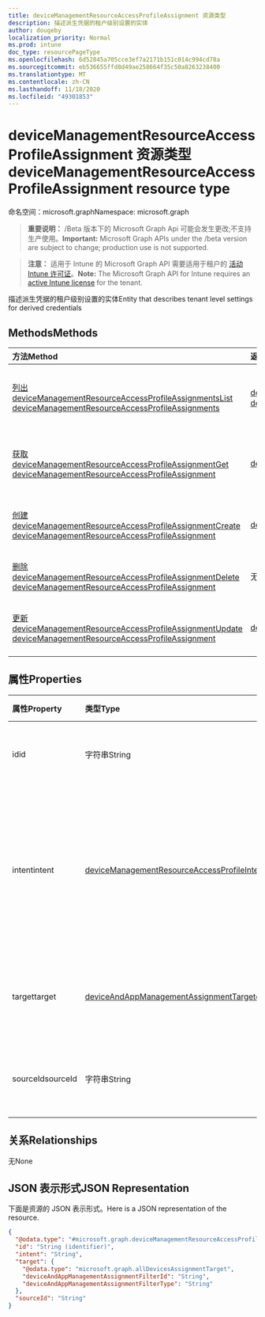 ```yaml
---
title: deviceManagementResourceAccessProfileAssignment 资源类型
description: 描述派生凭据的租户级别设置的实体
author: dougeby
localization_priority: Normal
ms.prod: intune
doc_type: resourcePageType
ms.openlocfilehash: 6d52845a705cce3ef7a2171b151c014c994cd78a
ms.sourcegitcommit: eb536655ffd8d49ae258664f35c50a8263238400
ms.translationtype: MT
ms.contentlocale: zh-CN
ms.lasthandoff: 11/18/2020
ms.locfileid: "49301853"
---
```

# <a name="devicemanagementresourceaccessprofileassignment-resource-type"></a><span data-ttu-id="305da-103">deviceManagementResourceAccessProfileAssignment 资源类型</span><span class="sxs-lookup"><span data-stu-id="305da-103">deviceManagementResourceAccessProfileAssignment resource type</span></span>

<span data-ttu-id="305da-104">命名空间：microsoft.graph</span><span class="sxs-lookup"><span data-stu-id="305da-104">Namespace: microsoft.graph</span></span>

> <span data-ttu-id="305da-105">**重要说明：** /Beta 版本下的 Microsoft Graph Api 可能会发生更改;不支持生产使用。</span><span class="sxs-lookup"><span data-stu-id="305da-105">**Important:** Microsoft Graph APIs under the /beta version are subject to change; production use is not supported.</span></span>

> <span data-ttu-id="305da-106">**注意：** 适用于 Intune 的 Microsoft Graph API 需要适用于租户的 [活动 Intune 许可证](https://go.microsoft.com/fwlink/?linkid=839381)。</span><span class="sxs-lookup"><span data-stu-id="305da-106">**Note:** The Microsoft Graph API for Intune requires an [active Intune license](https://go.microsoft.com/fwlink/?linkid=839381) for the tenant.</span></span>

<span data-ttu-id="305da-107">描述派生凭据的租户级别设置的实体</span><span class="sxs-lookup"><span data-stu-id="305da-107">Entity that describes tenant level settings for derived credentials</span></span>

## <a name="methods"></a><span data-ttu-id="305da-108">Methods</span><span class="sxs-lookup"><span data-stu-id="305da-108">Methods</span></span>
|<span data-ttu-id="305da-109">方法</span><span class="sxs-lookup"><span data-stu-id="305da-109">Method</span></span>|<span data-ttu-id="305da-110">返回类型</span><span class="sxs-lookup"><span data-stu-id="305da-110">Return Type</span></span>|<span data-ttu-id="305da-111">Description</span><span class="sxs-lookup"><span data-stu-id="305da-111">Description</span></span>|
|:---|:---|:---|
|[<span data-ttu-id="305da-112">列出 deviceManagementResourceAccessProfileAssignments</span><span class="sxs-lookup"><span data-stu-id="305da-112">List deviceManagementResourceAccessProfileAssignments</span></span>](../api/intune-rapolicy-devicemanagementresourceaccessprofileassignment-list.md)|<span data-ttu-id="305da-113">[deviceManagementResourceAccessProfileAssignment](../resources/intune-rapolicy-devicemanagementresourceaccessprofileassignment.md) 集合</span><span class="sxs-lookup"><span data-stu-id="305da-113">[deviceManagementResourceAccessProfileAssignment](../resources/intune-rapolicy-devicemanagementresourceaccessprofileassignment.md) collection</span></span>|<span data-ttu-id="305da-114">列出 [deviceManagementResourceAccessProfileAssignment](../resources/intune-rapolicy-devicemanagementresourceaccessprofileassignment.md) 对象的属性和关系。</span><span class="sxs-lookup"><span data-stu-id="305da-114">List properties and relationships of the [deviceManagementResourceAccessProfileAssignment](../resources/intune-rapolicy-devicemanagementresourceaccessprofileassignment.md) objects.</span></span>|
|[<span data-ttu-id="305da-115">获取 deviceManagementResourceAccessProfileAssignment</span><span class="sxs-lookup"><span data-stu-id="305da-115">Get deviceManagementResourceAccessProfileAssignment</span></span>](../api/intune-rapolicy-devicemanagementresourceaccessprofileassignment-get.md)|[<span data-ttu-id="305da-116">deviceManagementResourceAccessProfileAssignment</span><span class="sxs-lookup"><span data-stu-id="305da-116">deviceManagementResourceAccessProfileAssignment</span></span>](../resources/intune-rapolicy-devicemanagementresourceaccessprofileassignment.md)|<span data-ttu-id="305da-117">读取 [deviceManagementResourceAccessProfileAssignment](../resources/intune-rapolicy-devicemanagementresourceaccessprofileassignment.md) 对象的属性和关系。</span><span class="sxs-lookup"><span data-stu-id="305da-117">Read properties and relationships of the [deviceManagementResourceAccessProfileAssignment](../resources/intune-rapolicy-devicemanagementresourceaccessprofileassignment.md) object.</span></span>|
|[<span data-ttu-id="305da-118">创建 deviceManagementResourceAccessProfileAssignment</span><span class="sxs-lookup"><span data-stu-id="305da-118">Create deviceManagementResourceAccessProfileAssignment</span></span>](../api/intune-rapolicy-devicemanagementresourceaccessprofileassignment-create.md)|[<span data-ttu-id="305da-119">deviceManagementResourceAccessProfileAssignment</span><span class="sxs-lookup"><span data-stu-id="305da-119">deviceManagementResourceAccessProfileAssignment</span></span>](../resources/intune-rapolicy-devicemanagementresourceaccessprofileassignment.md)|<span data-ttu-id="305da-120">创建新的 [deviceManagementResourceAccessProfileAssignment](../resources/intune-rapolicy-devicemanagementresourceaccessprofileassignment.md) 对象。</span><span class="sxs-lookup"><span data-stu-id="305da-120">Create a new [deviceManagementResourceAccessProfileAssignment](../resources/intune-rapolicy-devicemanagementresourceaccessprofileassignment.md) object.</span></span>|
|[<span data-ttu-id="305da-121">删除 deviceManagementResourceAccessProfileAssignment</span><span class="sxs-lookup"><span data-stu-id="305da-121">Delete deviceManagementResourceAccessProfileAssignment</span></span>](../api/intune-rapolicy-devicemanagementresourceaccessprofileassignment-delete.md)|<span data-ttu-id="305da-122">无</span><span class="sxs-lookup"><span data-stu-id="305da-122">None</span></span>|<span data-ttu-id="305da-123">删除 [deviceManagementResourceAccessProfileAssignment](../resources/intune-rapolicy-devicemanagementresourceaccessprofileassignment.md)。</span><span class="sxs-lookup"><span data-stu-id="305da-123">Deletes a [deviceManagementResourceAccessProfileAssignment](../resources/intune-rapolicy-devicemanagementresourceaccessprofileassignment.md).</span></span>|
|[<span data-ttu-id="305da-124">更新 deviceManagementResourceAccessProfileAssignment</span><span class="sxs-lookup"><span data-stu-id="305da-124">Update deviceManagementResourceAccessProfileAssignment</span></span>](../api/intune-rapolicy-devicemanagementresourceaccessprofileassignment-update.md)|[<span data-ttu-id="305da-125">deviceManagementResourceAccessProfileAssignment</span><span class="sxs-lookup"><span data-stu-id="305da-125">deviceManagementResourceAccessProfileAssignment</span></span>](../resources/intune-rapolicy-devicemanagementresourceaccessprofileassignment.md)|<span data-ttu-id="305da-126">更新 [deviceManagementResourceAccessProfileAssignment](../resources/intune-rapolicy-devicemanagementresourceaccessprofileassignment.md) 对象的属性。</span><span class="sxs-lookup"><span data-stu-id="305da-126">Update the properties of a [deviceManagementResourceAccessProfileAssignment](../resources/intune-rapolicy-devicemanagementresourceaccessprofileassignment.md) object.</span></span>|

## <a name="properties"></a><span data-ttu-id="305da-127">属性</span><span class="sxs-lookup"><span data-stu-id="305da-127">Properties</span></span>
|<span data-ttu-id="305da-128">属性</span><span class="sxs-lookup"><span data-stu-id="305da-128">Property</span></span>|<span data-ttu-id="305da-129">类型</span><span class="sxs-lookup"><span data-stu-id="305da-129">Type</span></span>|<span data-ttu-id="305da-130">说明</span><span class="sxs-lookup"><span data-stu-id="305da-130">Description</span></span>|
|:---|:---|:---|
|<span data-ttu-id="305da-131">id</span><span class="sxs-lookup"><span data-stu-id="305da-131">id</span></span>|<span data-ttu-id="305da-132">字符串</span><span class="sxs-lookup"><span data-stu-id="305da-132">String</span></span>|<span data-ttu-id="305da-133">工作分配的唯一标识符</span><span class="sxs-lookup"><span data-stu-id="305da-133">Unique identifier for the Assignments</span></span>|
|<span data-ttu-id="305da-134">intent</span><span class="sxs-lookup"><span data-stu-id="305da-134">intent</span></span>|[<span data-ttu-id="305da-135">deviceManagementResourceAccessProfileIntent</span><span class="sxs-lookup"><span data-stu-id="305da-135">deviceManagementResourceAccessProfileIntent</span></span>](../resources/intune-rapolicy-devicemanagementresourceaccessprofileintent.md)|<span data-ttu-id="305da-136">资源访问配置文件的分配意图。</span><span class="sxs-lookup"><span data-stu-id="305da-136">The assignment intent for the resource access profile.</span></span> <span data-ttu-id="305da-137">可取值为：`apply`、`remove`。</span><span class="sxs-lookup"><span data-stu-id="305da-137">Possible values are: `apply`, `remove`.</span></span>|
|<span data-ttu-id="305da-138">target</span><span class="sxs-lookup"><span data-stu-id="305da-138">target</span></span>|[<span data-ttu-id="305da-139">deviceAndAppManagementAssignmentTarget</span><span class="sxs-lookup"><span data-stu-id="305da-139">deviceAndAppManagementAssignmentTarget</span></span>](../resources/intune-shared-deviceandappmanagementassignmenttarget.md)|<span data-ttu-id="305da-140">资源访问配置文件的分配目标。</span><span class="sxs-lookup"><span data-stu-id="305da-140">The assignment target for the resource access profile.</span></span>|
|<span data-ttu-id="305da-141">sourceId</span><span class="sxs-lookup"><span data-stu-id="305da-141">sourceId</span></span>|<span data-ttu-id="305da-142">字符串</span><span class="sxs-lookup"><span data-stu-id="305da-142">String</span></span>|<span data-ttu-id="305da-143">工作分配的源的标识符。</span><span class="sxs-lookup"><span data-stu-id="305da-143">The identifier of the source of the assignment.</span></span>|

## <a name="relationships"></a><span data-ttu-id="305da-144">关系</span><span class="sxs-lookup"><span data-stu-id="305da-144">Relationships</span></span>
<span data-ttu-id="305da-145">无</span><span class="sxs-lookup"><span data-stu-id="305da-145">None</span></span>

## <a name="json-representation"></a><span data-ttu-id="305da-146">JSON 表示形式</span><span class="sxs-lookup"><span data-stu-id="305da-146">JSON Representation</span></span>
<span data-ttu-id="305da-147">下面是资源的 JSON 表示形式。</span><span class="sxs-lookup"><span data-stu-id="305da-147">Here is a JSON representation of the resource.</span></span>
<!-- {
  "blockType": "resource",
  "keyProperty": "id",
  "@odata.type": "microsoft.graph.deviceManagementResourceAccessProfileAssignment"
}
-->
``` json
{
  "@odata.type": "#microsoft.graph.deviceManagementResourceAccessProfileAssignment",
  "id": "String (identifier)",
  "intent": "String",
  "target": {
    "@odata.type": "microsoft.graph.allDevicesAssignmentTarget",
    "deviceAndAppManagementAssignmentFilterId": "String",
    "deviceAndAppManagementAssignmentFilterType": "String"
  },
  "sourceId": "String"
}
```




